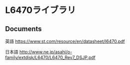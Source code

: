 # L6470ライブラリ

## Documents
英語
https://www.st.com/resource/en/datasheet/l6470.pdf

日本語
http://www.ne.jp/asahi/o-family/extdisk/L6470/L6470_Rev7_DSJP.pdf
